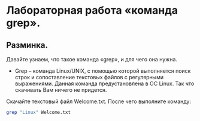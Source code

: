 # Лабораторная работа «команда grep».
##	Разминка.
Давайте узнаем, что такое команда «grep», и для чего она нужна.
- Grep – команда Linux/UNIX, с помощью которой выполняется поиск строк и сопоставление текстовых файлов с регулярными выражениями. Данная команда предустановлена в ОС Linux. Так что скачивать Вам ничего не придется.

Скачайте текстовый файл Welcome.txt. После чего выполните команду:
```bash
grep "Linux" Welcome.txt
```


